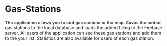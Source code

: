 # Gas-Stations
The application allows you to add gas stations to the map. Saves the added gas stations to the local database and loads the added filling to the Firebase server. All users of the application can see these gas stations and add them to the your list. Statistics are also available for users of each gas station.
